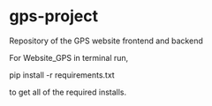 # gps-project
Repository of the GPS website frontend and backend

For Website_GPS in terminal run,

pip install -r requirements.txt

to get all of the required installs.
